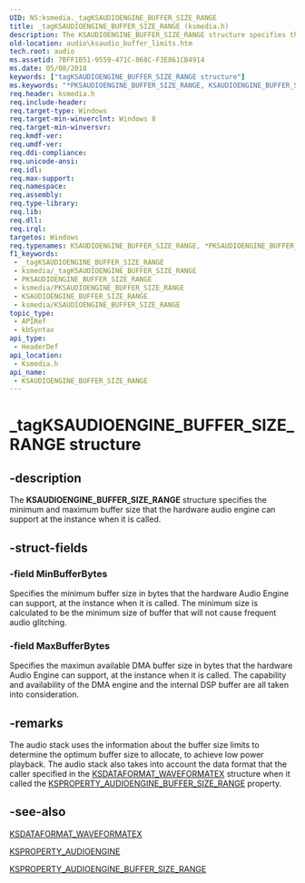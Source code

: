 ```yaml
---
UID: NS:ksmedia._tagKSAUDIOENGINE_BUFFER_SIZE_RANGE
title: _tagKSAUDIOENGINE_BUFFER_SIZE_RANGE (ksmedia.h)
description: The KSAUDIOENGINE_BUFFER_SIZE_RANGE structure specifies the minimum and maximum buffer size that the hardware audio engine can support at the instance when it is called.
old-location: audio\ksaudio_buffer_limits.htm
tech.root: audio
ms.assetid: 7BFF1B51-9559-471C-868C-F3E861CB4914
ms.date: 05/08/2018
keywords: ["tagKSAUDIOENGINE_BUFFER_SIZE_RANGE structure"]
ms.keywords: "*PKSAUDIOENGINE_BUFFER_SIZE_RANGE, KSAUDIOENGINE_BUFFER_SIZE_RANGE, KSAUDIOENGINE_BUFFER_SIZE_RANGE structure [Audio Devices], PKSAUDIOENGINE_BUFFER_SIZE_RANGE, PKSAUDIOENGINE_BUFFER_SIZE_RANGE structure pointer [Audio Devices], _tagKSAUDIOENGINE_BUFFER_SIZE_RANGE, audio.ksaudio_buffer_limits, ksmedia/KSAUDIOENGINE_BUFFER_SIZE_RANGE, ksmedia/PKSAUDIOENGINE_BUFFER_SIZE_RANGE"
req.header: ksmedia.h
req.include-header: 
req.target-type: Windows
req.target-min-winverclnt: Windows 8
req.target-min-winversvr: 
req.kmdf-ver: 
req.umdf-ver: 
req.ddi-compliance: 
req.unicode-ansi: 
req.idl: 
req.max-support: 
req.namespace: 
req.assembly: 
req.type-library: 
req.lib: 
req.dll: 
req.irql: 
targetos: Windows
req.typenames: KSAUDIOENGINE_BUFFER_SIZE_RANGE, *PKSAUDIOENGINE_BUFFER_SIZE_RANGE
f1_keywords:
 - _tagKSAUDIOENGINE_BUFFER_SIZE_RANGE
 - ksmedia/_tagKSAUDIOENGINE_BUFFER_SIZE_RANGE
 - PKSAUDIOENGINE_BUFFER_SIZE_RANGE
 - ksmedia/PKSAUDIOENGINE_BUFFER_SIZE_RANGE
 - KSAUDIOENGINE_BUFFER_SIZE_RANGE
 - ksmedia/KSAUDIOENGINE_BUFFER_SIZE_RANGE
topic_type:
 - APIRef
 - kbSyntax
api_type:
 - HeaderDef
api_location:
 - Ksmedia.h
api_name:
 - KSAUDIOENGINE_BUFFER_SIZE_RANGE
---
```


# _tagKSAUDIOENGINE_BUFFER_SIZE_RANGE structure


## -description

The <b>KSAUDIOENGINE_BUFFER_SIZE_RANGE</b> structure specifies the minimum and maximum buffer size that the hardware audio engine can support at the instance when it is called.

## -struct-fields

### -field MinBufferBytes

Specifies the minimum buffer size in bytes that the hardware Audio Engine can support, at the instance when it is called. The minimum size is calculated to be the minimum size of buffer that will not cause frequent audio glitching.

### -field MaxBufferBytes

Specifies the maximun available DMA buffer size in bytes that the hardware Audio Engine can support, at the instance when it is called.  The capability and availability  of the DMA engine and the internal DSP buffer are all taken into consideration.

## -remarks

The audio stack uses the information about the buffer size limits to determine the optimum buffer size to allocate, to achieve low power playback. The audio stack also takes into account the data format that the caller specified in the <a href="https://docs.microsoft.com/windows-hardware/drivers/ddi/ksmedia/ns-ksmedia-ksdataformat_waveformatex">KSDATAFORMAT_WAVEFORMATEX</a> structure when it called the <a href="https://docs.microsoft.com/windows-hardware/drivers/audio/ksproperty-audioengine-buffer-size-limits">KSPROPERTY_AUDIOENGINE_BUFFER_SIZE_RANGE</a> property.

## -see-also

<a href="https://docs.microsoft.com/windows-hardware/drivers/ddi/ksmedia/ns-ksmedia-ksdataformat_waveformatex">KSDATAFORMAT_WAVEFORMATEX</a>



<a href="https://docs.microsoft.com/windows-hardware/drivers/audio/ksproperty-audioengine">KSPROPERTY_AUDIOENGINE</a>



<a href="https://docs.microsoft.com/windows-hardware/drivers/audio/ksproperty-audioengine-buffer-size-limits">KSPROPERTY_AUDIOENGINE_BUFFER_SIZE_RANGE</a>

